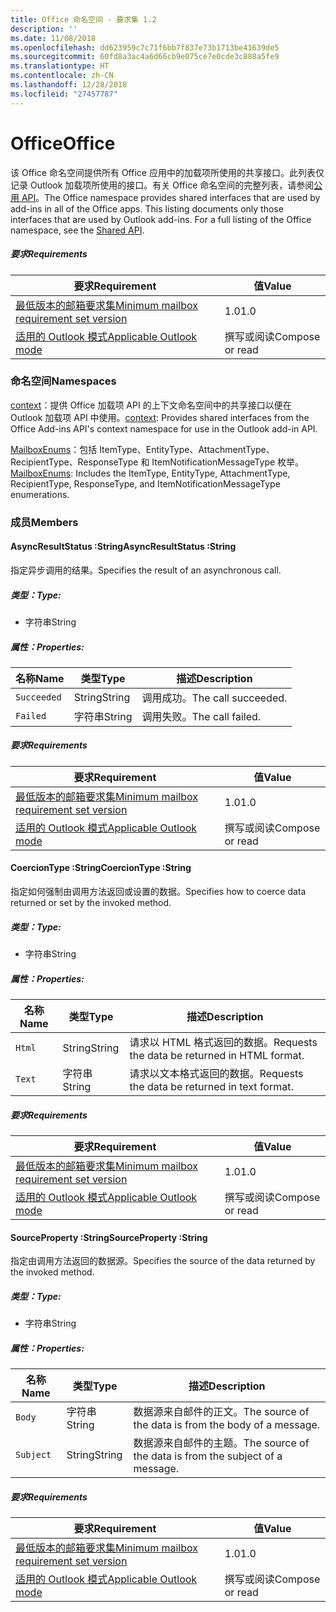 ```yaml
---
title: Office 命名空间 - 要求集 1.2
description: ''
ms.date: 11/08/2018
ms.openlocfilehash: dd623959c7c71f6bb7f837e73b1713be41639de5
ms.sourcegitcommit: 60fd8a3ac4a6d66cb9e075ce7e0cde3c888a5fe9
ms.translationtype: HT
ms.contentlocale: zh-CN
ms.lasthandoff: 12/28/2018
ms.locfileid: "27457787"
---
```

# <a name="office"></a><span data-ttu-id="07113-102">Office</span><span class="sxs-lookup"><span data-stu-id="07113-102">Office</span></span>

<span data-ttu-id="07113-p101">该 Office 命名空间提供所有 Office 应用中的加载项所使用的共享接口。此列表仅记录 Outlook 加载项所使用的接口。有关 Office 命名空间的完整列表，请参阅[公用 API](/javascript/api/office)。</span><span class="sxs-lookup"><span data-stu-id="07113-p101">The Office namespace provides shared interfaces that are used by add-ins in all of the Office apps. This listing documents only those interfaces that are used by Outlook add-ins. For a full listing of the Office namespace, see the [Shared API](/javascript/api/office).</span></span>

##### <a name="requirements"></a><span data-ttu-id="07113-105">要求</span><span class="sxs-lookup"><span data-stu-id="07113-105">Requirements</span></span>

|<span data-ttu-id="07113-106">要求</span><span class="sxs-lookup"><span data-stu-id="07113-106">Requirement</span></span>| <span data-ttu-id="07113-107">值</span><span class="sxs-lookup"><span data-stu-id="07113-107">Value</span></span>|
|---|---|
|[<span data-ttu-id="07113-108">最低版本的邮箱要求集</span><span class="sxs-lookup"><span data-stu-id="07113-108">Minimum mailbox requirement set version</span></span>](/office/dev/add-ins/reference/requirement-sets/outlook-api-requirement-sets)| <span data-ttu-id="07113-109">1.0</span><span class="sxs-lookup"><span data-stu-id="07113-109">1.0</span></span>|
|[<span data-ttu-id="07113-110">适用的 Outlook 模式</span><span class="sxs-lookup"><span data-stu-id="07113-110">Applicable Outlook mode</span></span>](https://docs.microsoft.com/outlook/add-ins/#extension-points)| <span data-ttu-id="07113-111">撰写或阅读</span><span class="sxs-lookup"><span data-stu-id="07113-111">Compose or read</span></span>|

### <a name="namespaces"></a><span data-ttu-id="07113-112">命名空间</span><span class="sxs-lookup"><span data-stu-id="07113-112">Namespaces</span></span>

<span data-ttu-id="07113-113">[context](office.context.md)：提供 Office 加载项 API 的上下文命名空间中的共享接口以便在 Outlook 加载项 API 中使用。</span><span class="sxs-lookup"><span data-stu-id="07113-113">[context](office.context.md): Provides shared interfaces from the Office Add-ins API's context namespace for use in the Outlook add-in API.</span></span>

<span data-ttu-id="07113-114">[MailboxEnums](/javascript/api/outlook/office.mailboxenums.attachmenttype)：包括 ItemType、EntityType、AttachmentType、RecipientType、ResponseType 和 ItemNotificationMessageType 枚举。</span><span class="sxs-lookup"><span data-stu-id="07113-114">[MailboxEnums](/javascript/api/outlook/office.mailboxenums.attachmenttype): Includes the ItemType, EntityType, AttachmentType, RecipientType, ResponseType, and ItemNotificationMessageType enumerations.</span></span>

### <a name="members"></a><span data-ttu-id="07113-115">成员</span><span class="sxs-lookup"><span data-stu-id="07113-115">Members</span></span>

####  <a name="asyncresultstatus-string"></a><span data-ttu-id="07113-116">AsyncResultStatus :String</span><span class="sxs-lookup"><span data-stu-id="07113-116">AsyncResultStatus :String</span></span>

<span data-ttu-id="07113-117">指定异步调用的结果。</span><span class="sxs-lookup"><span data-stu-id="07113-117">Specifies the result of an asynchronous call.</span></span>

##### <a name="type"></a><span data-ttu-id="07113-118">类型：</span><span class="sxs-lookup"><span data-stu-id="07113-118">Type:</span></span>

*   <span data-ttu-id="07113-119">字符串</span><span class="sxs-lookup"><span data-stu-id="07113-119">String</span></span>

##### <a name="properties"></a><span data-ttu-id="07113-120">属性：</span><span class="sxs-lookup"><span data-stu-id="07113-120">Properties:</span></span>

|<span data-ttu-id="07113-121">名称</span><span class="sxs-lookup"><span data-stu-id="07113-121">Name</span></span>| <span data-ttu-id="07113-122">类型</span><span class="sxs-lookup"><span data-stu-id="07113-122">Type</span></span>| <span data-ttu-id="07113-123">描述</span><span class="sxs-lookup"><span data-stu-id="07113-123">Description</span></span>|
|---|---|---|
|`Succeeded`| <span data-ttu-id="07113-124">String</span><span class="sxs-lookup"><span data-stu-id="07113-124">String</span></span>|<span data-ttu-id="07113-125">调用成功。</span><span class="sxs-lookup"><span data-stu-id="07113-125">The call succeeded.</span></span>|
|`Failed`| <span data-ttu-id="07113-126">字符串</span><span class="sxs-lookup"><span data-stu-id="07113-126">String</span></span>|<span data-ttu-id="07113-127">调用失败。</span><span class="sxs-lookup"><span data-stu-id="07113-127">The call failed.</span></span>|

##### <a name="requirements"></a><span data-ttu-id="07113-128">要求</span><span class="sxs-lookup"><span data-stu-id="07113-128">Requirements</span></span>

|<span data-ttu-id="07113-129">要求</span><span class="sxs-lookup"><span data-stu-id="07113-129">Requirement</span></span>| <span data-ttu-id="07113-130">值</span><span class="sxs-lookup"><span data-stu-id="07113-130">Value</span></span>|
|---|---|
|[<span data-ttu-id="07113-131">最低版本的邮箱要求集</span><span class="sxs-lookup"><span data-stu-id="07113-131">Minimum mailbox requirement set version</span></span>](/office/dev/add-ins/reference/requirement-sets/outlook-api-requirement-sets)| <span data-ttu-id="07113-132">1.0</span><span class="sxs-lookup"><span data-stu-id="07113-132">1.0</span></span>|
|[<span data-ttu-id="07113-133">适用的 Outlook 模式</span><span class="sxs-lookup"><span data-stu-id="07113-133">Applicable Outlook mode</span></span>](https://docs.microsoft.com/outlook/add-ins/#extension-points)| <span data-ttu-id="07113-134">撰写或阅读</span><span class="sxs-lookup"><span data-stu-id="07113-134">Compose or read</span></span>|
####  <a name="coerciontype-string"></a><span data-ttu-id="07113-135">CoercionType :String</span><span class="sxs-lookup"><span data-stu-id="07113-135">CoercionType :String</span></span>

<span data-ttu-id="07113-136">指定如何强制由调用方法返回或设置的数据。</span><span class="sxs-lookup"><span data-stu-id="07113-136">Specifies how to coerce data returned or set by the invoked method.</span></span>

##### <a name="type"></a><span data-ttu-id="07113-137">类型：</span><span class="sxs-lookup"><span data-stu-id="07113-137">Type:</span></span>

*   <span data-ttu-id="07113-138">字符串</span><span class="sxs-lookup"><span data-stu-id="07113-138">String</span></span>

##### <a name="properties"></a><span data-ttu-id="07113-139">属性：</span><span class="sxs-lookup"><span data-stu-id="07113-139">Properties:</span></span>

|<span data-ttu-id="07113-140">名称</span><span class="sxs-lookup"><span data-stu-id="07113-140">Name</span></span>| <span data-ttu-id="07113-141">类型</span><span class="sxs-lookup"><span data-stu-id="07113-141">Type</span></span>| <span data-ttu-id="07113-142">描述</span><span class="sxs-lookup"><span data-stu-id="07113-142">Description</span></span>|
|---|---|---|
|`Html`| <span data-ttu-id="07113-143">String</span><span class="sxs-lookup"><span data-stu-id="07113-143">String</span></span>|<span data-ttu-id="07113-144">请求以 HTML 格式返回的数据。</span><span class="sxs-lookup"><span data-stu-id="07113-144">Requests the data be returned in HTML format.</span></span>|
|`Text`| <span data-ttu-id="07113-145">字符串</span><span class="sxs-lookup"><span data-stu-id="07113-145">String</span></span>|<span data-ttu-id="07113-146">请求以文本格式返回的数据。</span><span class="sxs-lookup"><span data-stu-id="07113-146">Requests the data be returned in text format.</span></span>|

##### <a name="requirements"></a><span data-ttu-id="07113-147">要求</span><span class="sxs-lookup"><span data-stu-id="07113-147">Requirements</span></span>

|<span data-ttu-id="07113-148">要求</span><span class="sxs-lookup"><span data-stu-id="07113-148">Requirement</span></span>| <span data-ttu-id="07113-149">值</span><span class="sxs-lookup"><span data-stu-id="07113-149">Value</span></span>|
|---|---|
|[<span data-ttu-id="07113-150">最低版本的邮箱要求集</span><span class="sxs-lookup"><span data-stu-id="07113-150">Minimum mailbox requirement set version</span></span>](/office/dev/add-ins/reference/requirement-sets/outlook-api-requirement-sets)| <span data-ttu-id="07113-151">1.0</span><span class="sxs-lookup"><span data-stu-id="07113-151">1.0</span></span>|
|[<span data-ttu-id="07113-152">适用的 Outlook 模式</span><span class="sxs-lookup"><span data-stu-id="07113-152">Applicable Outlook mode</span></span>](https://docs.microsoft.com/outlook/add-ins/#extension-points)| <span data-ttu-id="07113-153">撰写或阅读</span><span class="sxs-lookup"><span data-stu-id="07113-153">Compose or read</span></span>|
####  <a name="sourceproperty-string"></a><span data-ttu-id="07113-154">SourceProperty :String</span><span class="sxs-lookup"><span data-stu-id="07113-154">SourceProperty :String</span></span>

<span data-ttu-id="07113-155">指定由调用方法返回的数据源。</span><span class="sxs-lookup"><span data-stu-id="07113-155">Specifies the source of the data returned by the invoked method.</span></span>

##### <a name="type"></a><span data-ttu-id="07113-156">类型：</span><span class="sxs-lookup"><span data-stu-id="07113-156">Type:</span></span>

*   <span data-ttu-id="07113-157">字符串</span><span class="sxs-lookup"><span data-stu-id="07113-157">String</span></span>

##### <a name="properties"></a><span data-ttu-id="07113-158">属性：</span><span class="sxs-lookup"><span data-stu-id="07113-158">Properties:</span></span>

|<span data-ttu-id="07113-159">名称</span><span class="sxs-lookup"><span data-stu-id="07113-159">Name</span></span>| <span data-ttu-id="07113-160">类型</span><span class="sxs-lookup"><span data-stu-id="07113-160">Type</span></span>| <span data-ttu-id="07113-161">描述</span><span class="sxs-lookup"><span data-stu-id="07113-161">Description</span></span>|
|---|---|---|
|`Body`| <span data-ttu-id="07113-162">字符串</span><span class="sxs-lookup"><span data-stu-id="07113-162">String</span></span>|<span data-ttu-id="07113-163">数据源来自邮件的正文。</span><span class="sxs-lookup"><span data-stu-id="07113-163">The source of the data is from the body of a message.</span></span>|
|`Subject`| <span data-ttu-id="07113-164">String</span><span class="sxs-lookup"><span data-stu-id="07113-164">String</span></span>|<span data-ttu-id="07113-165">数据源来自邮件的主题。</span><span class="sxs-lookup"><span data-stu-id="07113-165">The source of the data is from the subject of a message.</span></span>|

##### <a name="requirements"></a><span data-ttu-id="07113-166">要求</span><span class="sxs-lookup"><span data-stu-id="07113-166">Requirements</span></span>

|<span data-ttu-id="07113-167">要求</span><span class="sxs-lookup"><span data-stu-id="07113-167">Requirement</span></span>| <span data-ttu-id="07113-168">值</span><span class="sxs-lookup"><span data-stu-id="07113-168">Value</span></span>|
|---|---|
|[<span data-ttu-id="07113-169">最低版本的邮箱要求集</span><span class="sxs-lookup"><span data-stu-id="07113-169">Minimum mailbox requirement set version</span></span>](/office/dev/add-ins/reference/requirement-sets/outlook-api-requirement-sets)| <span data-ttu-id="07113-170">1.0</span><span class="sxs-lookup"><span data-stu-id="07113-170">1.0</span></span>|
|[<span data-ttu-id="07113-171">适用的 Outlook 模式</span><span class="sxs-lookup"><span data-stu-id="07113-171">Applicable Outlook mode</span></span>](https://docs.microsoft.com/outlook/add-ins/#extension-points)| <span data-ttu-id="07113-172">撰写或阅读</span><span class="sxs-lookup"><span data-stu-id="07113-172">Compose or read</span></span>|